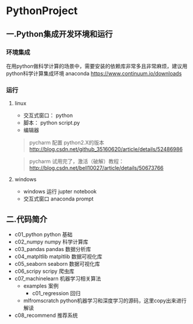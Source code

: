 # PythonProject

## 一.Python集成开发环境和运行
### 环境集成
在用python做科学计算的场景中，需要安装的依赖库非常多且非常麻烦，建议用python科学计算集成环境 anaconda
https://www.continuum.io/downloads
### 运行
1.  linux
     * 交互式窗口： python
     * 脚本： python script.py
     * 编辑器  
     > pycharm   配置 python2.X的版本 
      http://blog.csdn.net/github_35160620/article/details/52486986
     
     > pycharm  试用完了，激活（破解）教程： 
     http://blog.csdn.net/bell10027/article/details/50673766
  
2.  windows 
    * windows 运行  jupter  notebook
    * 交互式窗口  anaconda prompt   
   

## 二.代码简介
* c01_python          python 基础
* c02_numpy           numpy 科学计算库
* c03_pandas          pandas 数据分析库
* c04_matpltlib       matpltlib 数据可视化库
* c05_seaborn         seaborn 数据可视化库
* c06_scripy          scripy 爬虫库
* c07_machinelearn    机器学习相关算法
  * examples          案例
    * c01_regression  回归
  * mlfromscratch     python机器学习和深度学习的源码，这里copy出来进行解读
* c08_recommend       推荐系统

